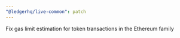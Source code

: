 ```yaml
---
"@ledgerhq/live-common": patch
---
```


Fix gas limit estimation for token transactions in the Ethereum family
